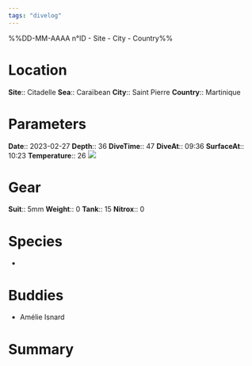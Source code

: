 ```yaml
---
tags: "divelog"
---
```

%%DD-MM-AAAA n°ID - Site - City - Country%%
# Location
**Site**:: Citadelle
**Sea**:: Caraïbean
**City**:: Saint Pierre
**Country**:: Martinique

# Parameters
**Date**:: 2023-02-27
**Depth**:: 36
**DiveTime**:: 47
**DiveAt**:: 09:36
**SurfaceAt**:: 10:23
**Temperature**:: 26
![](D25D9257-CDF7-40DF-A165-56B8A2BD48DF_1_201_a.jpeg)
# Gear
**Suit**:: 5mm
**Weight**:: 0
**Tank**:: 15
**Nitrox**:: 0

# Species
- 
# Buddies 
- Amélie Isnard
# Summary
